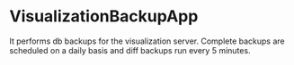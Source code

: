 # VisualizationBackupApp
It performs db backups for the visualization server. Complete backups are scheduled on a daily basis and diff backups run every 5 minutes.
